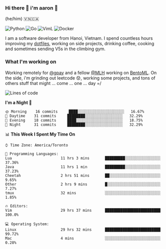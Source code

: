 ### Hi there 👋 i'm aaron :wolf:
(he/him) 🇻🇳🇨🇦

<p align="left">
    <img alt="Python" src="https://img.shields.io/badge/-Python-blue?style=flat-square&logo=python&logoColor=white" />
    <img alt="Go" src="https://img.shields.io/badge/-Golang-46a2f1?style=flat-square&logo=go&logoColor=white" />
    <img alt="VimL" src="https://img.shields.io/badge/-VimL-66d124?style=flat-square&logo=vim&logoColor=white" />
    <img alt="Docker" src="https://img.shields.io/badge/-Docker-1bd7de?style=flat-square&logo=docker&logoColor=white" />
</p>

I am a software developer from Hanoi, Vietnam. I spend countless hours improving my [dotfiles](https://github.com/aarnphm/dotfiles), working on side projects, drinking coffee, cooking and sometimes sending V5s in the climbing gym.

### What I'm working on
Working remotely for [@gpay](http://gpay.vn/en/home_en/) and a fellow [@MLH](https://github.com/MLH-Fellowship/) working on [BentoML](https://github.com/bentoml/BentoML). On the side, i'm grinding out leetcode :worried:, working some projects, and tons of others stuff that might ... come ... one ... day =/



<!--START_SECTION:waka-->
![Lines of code](https://img.shields.io/badge/From%20Hello%20World%20I%27ve%20Written-164630%20lines%20of%20code-blue)

**I'm a Night 🦉** 

```text
🌞 Morning    16 commits     ████░░░░░░░░░░░░░░░░░░░░░   16.67% 
🌆 Daytime    31 commits     ████████░░░░░░░░░░░░░░░░░   32.29% 
🌃 Evening    18 commits     ████░░░░░░░░░░░░░░░░░░░░░   18.75% 
🌙 Night      31 commits     ████████░░░░░░░░░░░░░░░░░   32.29%

```


📊 **This Week I Spent My Time On** 

```text
⌚︎ Time Zone: America/Toronto

💬 Programming Languages: 
Lua                      11 hrs 3 mins       █████████░░░░░░░░░░░░░░░░   37.36% 
Java                     11 hrs 1 min        █████████░░░░░░░░░░░░░░░░   37.23% 
Cheetah                  2 hrs 51 mins       ██░░░░░░░░░░░░░░░░░░░░░░░   9.65% 
Other                    2 hrs 9 mins        █░░░░░░░░░░░░░░░░░░░░░░░░   7.27% 
tmux                     32 mins             ░░░░░░░░░░░░░░░░░░░░░░░░░   1.85%

🔥 Editors: 
Vim                      29 hrs 37 mins      █████████████████████████   100.0%

💻 Operating System: 
Linux                    29 hrs 32 mins      █████████████████████████   99.72% 
Mac                      4 mins              ░░░░░░░░░░░░░░░░░░░░░░░░░   0.28%

```


<!--END_SECTION:waka-->

<!--
**aarnphm/aarnphm** is a ✨ _special_ ✨ repository because its `README.md` (this file) appears on your GitHub profile.

Here are some ideas to get you started:

- 🔭 I’m currently working on ...
- 🌱 I’m currently learning ...
- 👯 I’m looking to collaborate on ...
- 🤔 I’m looking for help with ...
- 💬 Ask me about ...
- 📫 How to reach me: ...
- 😄 Pronouns: ...
- ⚡ Fun fact: ...
-->
